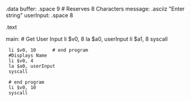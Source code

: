 .data
    buffer: .space 9 # Reserves 8 Characters
    message:  .asciiz "Enter string"
    userInput: .space 8
  
.text
  
main:
     # Get User Input
     li $v0, 8 
     la $a0, userInput 
     li $a1, 8
      syscall
  
     li $v0, 10      # end program
     #Displays Name
     li $v0, 4
     la $a0, userInput
     syscall
     
     # end program
     li $v0, 10      
     syscall
